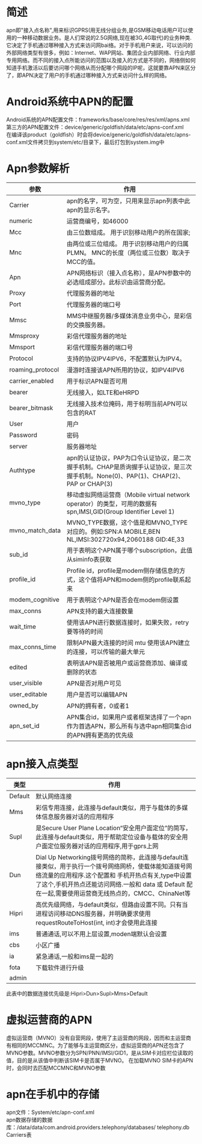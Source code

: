 # 简述
apn即"接入点名称",用来标识GPRS(用无线分组业务,是GSM移动电话用户可以使用的一种移动数据业务。是人们常说的2.5G网络,现在被3G,4G取代)的业务种类.
它决定了手机通过哪种接入方式来访问网bai络。对于手机用户来说，可以访问的外部网络类型有很多，例如：Internet、WAP网站、集团企业内部网络、行业内部专用网络。而不同的接入点所能访问的范围以及接入的方式是不同的，网络侧如何知道手机激活以后要访问哪个网络从而分配哪个网段的IP呢，这就要靠APN来区分了，即APN决定了用户的手机通过哪种接入方式来访问什么样的网络。

# Android系统中APN的配置
Android系统的APN配置文件：frameworks/base/core/res/res/xml/apns.xml   
第三方的APN配置文件：device/generic/goldfish/data/etc/apns-conf.xml   
在编译该product（goldfish）时会将device/generic/goldfish/data/etc/apns-conf.xml文件拷贝到system/etc/目录下，最后打包到system.img中  

# Apn参数解析
|参数|作用|
|-|-|
|Carrier|apn的名字，可为空，只用来显示apn列表中此apn的显示名字。|
|numeric|运营商编号，如46000|
|Mcc|由三位数组成。 用于识别移动用户的所在国家;|
|Mnc|由两位或三位组成。 用于识别移动用户的归属PLMN。 MNC的长度（两位或三位数）取决于MCC的值。|
|Apn|APN网络标识（接入点名称），是APN参数中的必选组成部分。此标识由运营商分配。|
|Proxy|代理服务器的地址|
|Port|代理服务器的端口号|
|Mmsc|MMS中继服务器/多媒体消息业务中心，是彩信的交换服务器。|
|Mmsproxy|彩信代理服务器的地址|
|Mmsport|彩信代理服务器的端口号|
|Protocol|支持的协议IPV4IPV6，不配置默认为IPV4。|
|roaming_protocol|漫游时连接该APN所用的协议，如IPV4IPV6|
|carrier_enabled|用于标识APN是否可用|
|bearer|无线接入，如LTE和eHRPD|
|bearer_bitmask|无线接入技术位掩码，用于标明当前APN可以包含的RAT|
|User|用户|
|Password|密码|
|server|服务器地址|
|Authtype|apn的认证协议，PAP为口令认证协议，是二次握手机制。CHAP是质询握手认证协议，是三次握手机制。None(0)、PAP(1)、CHAP(2)、PAP or CHAP(3)|
|mvno_type|移动虚拟网络运营商（Mobile virtual network operator）的类型，可用的数据有spn,IMSI,GID(Group Identifier Level 1) |  
|mvno_match_data| MVNO_TYPE数据，这个值是和MVNO_TYPE对应的。例如:SPN:A MOBILE,BEN NL,IMSI:302720x94,2060188 GID:4E,33|
|sub_id|用于表明这个APN属于哪个subscription，此值从siminfo表获取 |
|profile_id| Profile id，profile是modem侧存储信息的方式，这个值将APN和modem侧的profile联系起来|
|modem_cognitive| 用于表明这个APN是否会在modem侧设置|
|max_conns| APN支持的最大连接数量|
|wait_time| 使用该APN进行数据连接时，如果失败，retry要等待的时间|
|max_conns_time| 限制APN最大连接的时间 mtu 使用该APN建立的连接，可以传输的最大单元 |
|edited| 表明该APN是否被用户或运营商添加、编译或删除的状态|
|user_visible| APN是否对用户可见|
|user_editable| 用户是否可以编辑APN|
|owned_by| APN的拥有者，0或者1 |
|apn_set_id |APN集合id，如果用户或者框架选择了一个apn作为首选APN，那么所有与选中apn相同集合id的APN拥有更高的优先级|



# apn接入点类型
|类型|作用|
|-|-|
|Default|默认网络连接|
|Mms|彩信专用连接，此连接与default类似，用于与载体的多媒体信息服务器对话的应用程序|
|Supl|是Secure User Plane Location“安全用户面定位”的简写，此连接与default类似，用于帮助定位设备与载体的安全用户面定位服务器对话的应用程序,用于gprs上网|
|Dun|Dial Up Networking拨号网络的简称，此连接与default连接类似，用于执行一个拨号网络网桥，使载体能知道拨号网络流量的应用程序.这个配置和 手机开热点有关,type中设置了这个,手机开热点还能访问网络.一般和 data 或 Default 配在一起,需要使用运营商无线热点的，CMCC、ChinaNet等|
|Hipri|高优先级网络，与default类似，但路由设置不同。只有当进程访问移动DNS服务器，并明确要求使用requestRouteToHost(int, int)才会使用此连接|
|ims| 普通通话,可以不用上层设置,moden端默认会设置|
|cbs| 小区广播|
|ia| 紧急通话,一般和ims是一起的|
|fota| 下载软件进行升级 |
|admin | |

此表中的数据连接优先级是:Hipri>Dun>Supl>Mms>Default

# 虚拟运营商的APN
虚拟运营商（MVNO）没有自营网段，使用了主运营商的网段，因而和主运营商有相同的MCCMNC。为了能够与主运营商区分，虚拟运营商的APN还包含了MVNO参数。MVNO参数分为SPN/PNN/IMSI/GID1，是从SIM卡对应栏位读取的值，目的是从该值中判断该SIM卡是否属于MVNO。
在加载MVNO SIM卡的APN时，会同时去匹配MCCMNC和MVNO参数

# apn在手机中的存储
apn文件：System/etc/apn-conf.xml  
apn数据存储的数据库：/data/data/com.android.providers.telephony/databases/ telephony.db Carriers表